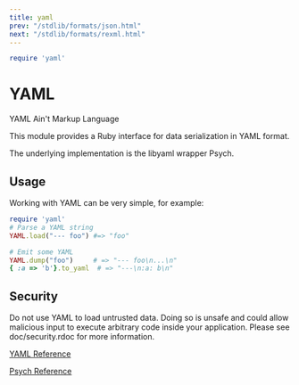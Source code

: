 ```yaml
---
title: yaml
prev: "/stdlib/formats/json.html"
next: "/stdlib/formats/rexml.html"
---
```



```ruby
require 'yaml'
```

# YAML

YAML Ain't Markup Language

This module provides a Ruby interface for data serialization in YAML
format.

The underlying implementation is the libyaml wrapper Psych.

## Usage

Working with YAML can be very simple, for example:


```ruby
require 'yaml'
# Parse a YAML string
YAML.load("--- foo") #=> "foo"

# Emit some YAML
YAML.dump("foo")     # => "--- foo\n...\n"
{ :a => 'b'}.to_yaml  # => "---\n:a: b\n"
```

## Security

Do not use YAML to load untrusted data. Doing so is unsafe and could
allow malicious input to execute arbitrary code inside your application.
Please see doc/security.rdoc for more information.

<a href='https://ruby-doc.org/stdlib-2.5.0/libdoc/yaml/rdoc/YAML.html'
class='ruby-doc remote' target='_blank'>YAML Reference</a>



<a href='https://ruby-doc.org/stdlib-2.5.0/libdoc/psych/rdoc/Psych.html'
class='ruby-doc remote' target='_blank'>Psych Reference</a>

